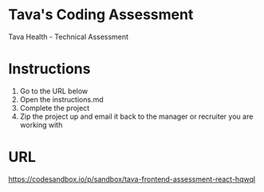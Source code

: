 # Tava's Coding Assessment
Tava Health - Technical Assessment

# Instructions
1. Go to the URL below
2. Open the instructions.md
3. Complete the project
4. Zip the project up and email it back to the manager or recruiter you are working with

# URL
https://codesandbox.io/p/sandbox/tava-frontend-assessment-react-hqwql
